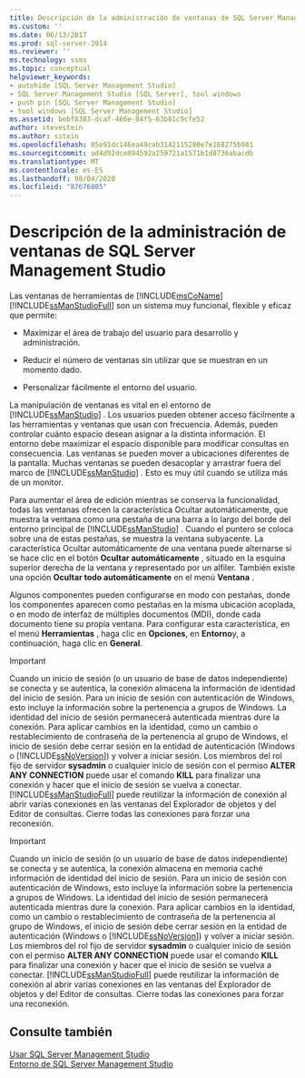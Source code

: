 ```yaml
---
title: Descripción de la administración de ventanas de SQL Server Management Studio | Microsoft Docs
ms.custom: ''
ms.date: 06/13/2017
ms.prod: sql-server-2014
ms.reviewer: ''
ms.technology: ssms
ms.topic: conceptual
helpviewer_keywords:
- autohide [SQL Server Management Studio]
- SQL Server Management Studio [SQL Server], tool windows
- push pin [SQL Server Management Studio]
- tool windows [SQL Server Management Studio]
ms.assetid: bebf8383-dcaf-466e-84f5-63b81c9cfe52
author: stevestein
ms.author: sstein
ms.openlocfilehash: 85e91dc146ea49cab3142115280e7e168275b981
ms.sourcegitcommit: ad4d92dce894592a259721a1571b1d8736abacdb
ms.translationtype: MT
ms.contentlocale: es-ES
ms.lasthandoff: 08/04/2020
ms.locfileid: "87676805"
---
```

# <a name="understand-sql-server-management-studio-windows-management"></a>Descripción de la administración de ventanas de SQL Server Management Studio
  Las ventanas de herramientas de [!INCLUDE[msCoName](../includes/msconame-md.md)] [!INCLUDE[ssManStudioFull](../includes/ssmanstudiofull-md.md)] son un sistema muy funcional, flexible y eficaz que permite:  
  
-   Maximizar el área de trabajo del usuario para desarrollo y administración.  
  
-   Reducir el número de ventanas sin utilizar que se muestran en un momento dado.  
  
-   Personalizar fácilmente el entorno del usuario.  
  
 La manipulación de ventanas es vital en el entorno de [!INCLUDE[ssManStudio](../includes/ssmanstudio-md.md)] . Los usuarios pueden obtener acceso fácilmente a las herramientas y ventanas que usan con frecuencia. Además, pueden controlar cuánto espacio desean asignar a la distinta información. El entorno debe maximizar el espacio disponible para modificar consultas en consecuencia. Las ventanas se pueden mover a ubicaciones diferentes de la pantalla. Muchas ventanas se pueden desacoplar y arrastrar fuera del marco de [!INCLUDE[ssManStudio](../includes/ssmanstudio-md.md)] . Esto es muy útil cuando se utiliza más de un monitor.  
  
 Para aumentar el área de edición mientras se conserva la funcionalidad, todas las ventanas ofrecen la característica Ocultar automáticamente, que muestra la ventana como una pestaña de una barra a lo largo del borde del entorno principal de [!INCLUDE[ssManStudio](../includes/ssmanstudio-md.md)] . Cuando el puntero se coloca sobre una de estas pestañas, se muestra la ventana subyacente. La característica Ocultar automáticamente de una ventana puede alternarse si se hace clic en el botón **Ocultar automáticamente** , situado en la esquina superior derecha de la ventana y representado por un alfiler. También existe una opción **Ocultar todo automáticamente** en el menú **Ventana** .  
  
 Algunos componentes pueden configurarse en modo con pestañas, donde los componentes aparecen como pestañas en la misma ubicación acoplada, o en modo de interfaz de múltiples documentos (MDI), donde cada documento tiene su propia ventana. Para configurar esta característica, en el menú **Herramientas** , haga clic en **Opciones**, en **Entorno**y, a continuación, haga clic en **General**.  
  
> [!IMPORTANT]  
>  Cuando un inicio de sesión (o un usuario de base de datos independiente) se conecta y se autentica, la conexión almacena la información de identidad del inicio de sesión. Para un inicio de sesión con autenticación de Windows, esto incluye la información sobre la pertenencia a grupos de Windows. La identidad del inicio de sesión permanecerá autenticada mientras dure la conexión. Para aplicar cambios en la identidad, como un cambio o restablecimiento de contraseña de la pertenencia al grupo de Windows, el inicio de sesión debe cerrar sesión en la entidad de autenticación (Windows o [!INCLUDE[ssNoVersion](../includes/ssnoversion-md.md)]) y volver a iniciar sesión. Los miembros del rol fijo de servidor **sysadmin** o cualquier inicio de sesión con el permiso **ALTER ANY CONNECTION** puede usar el comando **KILL** para finalizar una conexión y hacer que el inicio de sesión se vuelva a conectar. [!INCLUDE[ssManStudioFull](../includes/ssmanstudiofull-md.md)] puede reutilizar la información de conexión al abrir varias conexiones en las ventanas del Explorador de objetos y del Editor de consultas. Cierre todas las conexiones para forzar una reconexión.  
  
> [!IMPORTANT]  
>  Cuando un inicio de sesión (o un usuario de base de datos independiente) se conecta y se autentica, la conexión almacena en memoria caché información de identidad del inicio de sesión. Para un inicio de sesión con autenticación de Windows, esto incluye la información sobre la pertenencia a grupos de Windows. La identidad del inicio de sesión permanecerá autenticada mientras dure la conexión. Para aplicar cambios en la identidad, como un cambio o restablecimiento de contraseña de la pertenencia al grupo de Windows, el inicio de sesión debe cerrar sesión en la entidad de autenticación (Windows o [!INCLUDE[ssNoVersion](../includes/ssnoversion-md.md)]) y volver a iniciar sesión. Los miembros del rol fijo de servidor **sysadmin** o cualquier inicio de sesión con el permiso **ALTER ANY CONNECTION** puede usar el comando **KILL** para finalizar una conexión y hacer que el inicio de sesión se vuelva a conectar. [!INCLUDE[ssManStudioFull](../includes/ssmanstudiofull-md.md)] puede reutilizar la información de conexión al abrir varias conexiones en las ventanas del Explorador de objetos y del Editor de consultas. Cierre todas las conexiones para forzar una reconexión.  
  
## <a name="see-also"></a>Consulte también  
 [Usar SQL Server Management Studio](../database-engine/use-sql-server-management-studio.md)   
 [Entorno de SQL Server Management Studio](the-sql-server-management-studio-environment.md)  
  
  
